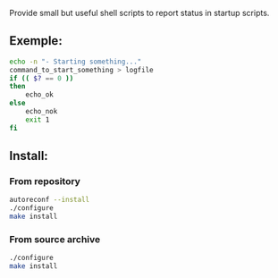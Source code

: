 Provide small but useful shell scripts to report status in startup scripts.

## Exemple:

```bash
echo -n "- Starting something..."
command_to_start_something > logfile
if (( $? == 0 ))
then
    echo_ok
else
    echo_nok
    exit 1
fi
```

## Install:

### From repository

```bash
autoreconf --install
./configure
make install
```

### From source archive

```bash
./configure
make install
```
